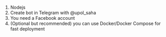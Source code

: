 1. Nodejs
2. Create bot in Telegram with @upol_saha
3. You need a Facebook account
4. (Optional but recommended) you can use Docker/Docker Compose for fast deployment
